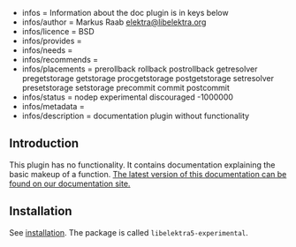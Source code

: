 - infos = Information about the doc plugin is in keys below
- infos/author = Markus Raab <elektra@libelektra.org>
- infos/licence = BSD
- infos/provides =
- infos/needs =
- infos/recommends =
- infos/placements = prerollback rollback postrollback getresolver pregetstorage getstorage procgetstorage postgetstorage setresolver presetstorage setstorage precommit commit postcommit
- infos/status = nodep experimental discouraged -1000000
- infos/metadata =
- infos/description = documentation plugin without functionality

## Introduction

This plugin has no functionality. It contains documentation explaining the basic makeup of a function. [The latest version of this documentation can be found on our documentation site.](https://doc.libelektra.org/api/master/html/group__plugin.html)

## Installation

See [installation](/doc/INSTALL.md).
The package is called `libelektra5-experimental`.
